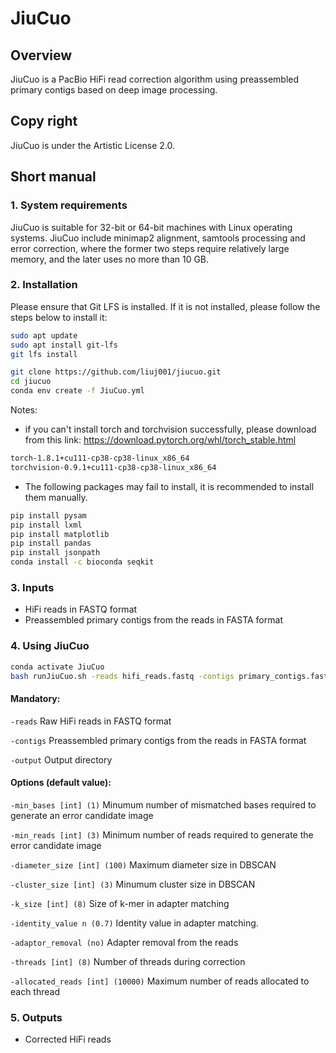 # JiuCuo

## Overview

JiuCuo is a PacBio HiFi read correction algorithm using preassembled primary contigs based on deep image processing.

## Copy right

JiuCuo is under the Artistic License 2.0.

## Short manual

### 1. System requirements

JiuCuo is suitable for 32-bit or 64-bit machines with Linux operating systems. JiuCuo include minimap2 alignment, samtools processing and error correction, where the former two steps require relatively large memory, and the later uses no more than 10 GB.

### 2. Installation
Please ensure that Git LFS is installed. If it is not installed, please follow the steps below to install it:
```sh
sudo apt update
sudo apt install git-lfs
git lfs install
```
```sh
git clone https://github.com/liuj001/jiucuo.git
cd jiucuo
conda env create -f JiuCuo.yml
```
Notes:
- if you can't install torch and torchvision successfully, please download from this link: https://download.pytorch.org/whl/torch_stable.html
```sh
torch-1.8.1+cu111-cp38-cp38-linux_x86_64
torchvision-0.9.1+cu111-cp38-cp38-linux_x86_64
```
- The following packages may fail to install, it is recommended to install them manually.
```sh
pip install pysam
pip install lxml
pip install matplotlib
pip install pandas
pip install jsonpath
conda install -c bioconda seqkit
```
### 3. Inputs
- HiFi reads in FASTQ format
- Preassembled primary contigs from the reads in FASTA format

### 4. Using JiuCuo
```sh
conda activate JiuCuo
bash runJiuCuo.sh -reads hifi_reads.fastq -contigs primary_contigs.fasta -output directory [-options | -options]
```
#### Mandatory:
`-reads`
  Raw HiFi reads in FASTQ format

`-contigs`
  Preassembled primary contigs from the reads in FASTA format

`-output`
  Output directory

#### Options (default value):
`-min_bases [int] (1)`
  Minumum number of mismatched bases required to generate an error candidate image

`-min_reads [int] (3)`
  Minimum number of reads required to generate the error candidate image

`-diameter_size [int] (100)`
  Maximum diameter size in DBSCAN

`-cluster_size [int] (3)`
  Minumum cluster size in DBSCAN

`-k_size [int] (8)`
  Size of k-mer in adapter matching

`-identity_value n (0.7)`
  Identity value in adapter matching.

`-adaptor_removal (no)`
  Adapter removal from the reads

`-threads [int] (8)`
  Number of threads during correction

`-allocated_reads [int] (10000)`
  Maximum number of reads allocated to each thread


### 5. Outputs
- Corrected HiFi reads

